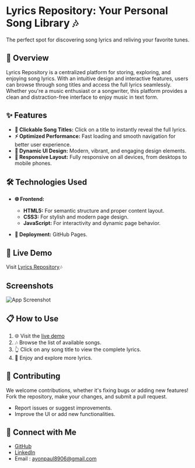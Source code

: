 
# Lyrics Repository: Your Personal Song Library 🎶

The perfect spot for discovering song lyrics and reliving your favorite tunes.

## 📖 Overview

Lyrics Repository is a centralized platform for storing, exploring, and enjoying song lyrics. With an intuitive design and interactive features, users can browse through song titles and access the full lyrics seamlessly. Whether you're a music enthusiast or a songwriter, this platform provides a clean and distraction-free interface to enjoy music in text form.
## ✨ Features

- **🎤 Clickable Song Titles:** Click on a title to instantly reveal the full lyrics.
- **⚡ Optimized Performance:** Fast loading and smooth navigation for better user experience.
- **🎨 Dynamic UI Design:** Modern, vibrant, and engaging design elements.
- **📱 Responsive Layout:** Fully responsive on all devices, from desktops to mobile phones.


## 🛠️ Technologies Used

- **🌐 Frontend:**
    - **HTML5:** For semantic structure and proper content layout.
    - **CSS3:** For stylish and modern page design.
    - **JavaScript:** For interactivity and dynamic page behavior.

- **🚀 Deployment:** GitHub Pages.



## 🚀 Live Demo

  Visit [Lyrics Repository](https://ayonpaul8906.github.io/LyricsRepository/)🎶


## Screenshots

![App Screenshot](https://via.placeholder.com/468x300?text=App+Screenshot+Here)


## 📋 How to Use

1. 🌐 Visit the [live demo](https://ayonpaul8906.github.io/LyricsRepository/)
2. 🎶 Browse the list of available songs.
3. 👆 Click on any song title to view the complete lyrics.
4. 💬 Enjoy and explore more lyrics.


## 🤝 Contributing

We welcome contributions, whether it's fixing bugs or adding new features! Fork the repository, make your changes, and submit a pull request.

- Report issues or suggest improvements.
- Improve the UI or add new functionalities.


## 🔗 Connect with Me

- [GitHub](https://github.com/ayonpaul8906)
- [LinkedIn](https://www.linkedin.com/in/ayon2407s/)
- Email : ayonpaul8906@gmail.com
